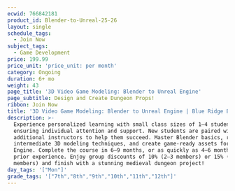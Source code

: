 ```yaml
---
ecwid: 766842181
product_id: Blender-to-Unreal-25-26
layout: single
schedule_tags:
  - Join Now
subject_tags:
  - Game Development
price: 199.99
price_unit: 'price_unit: per month'
category: Ongoing
duration: 6+ mo
weight: 43
page_title: '3D Video Game Modeling: Blender to Unreal Engine'
page_subtitle: Design and Create Dungeon Props!
ribbon: Join Now
title: '3D Video Game Modeling: Blender to Unreal Engine | Blue Ridge Boost'
description: >-
  Experience personalized learning with small class sizes of 1–4 students,
  ensuring individual attention and support. New students are paired with
  additional instructors to help them succeed. Master Blender basics, refine
  intermediate 3D modeling techniques, and create game-ready assets for Unreal
  Engine. Complete the course in 6–9 months, or as quickly as 4–6 months with
  prior experience. Enjoy group discounts of 10% (2–3 members) or 15% (4
  members) and finish with a stunning medieval dungeon project!
day_tags: '["Mon"]'
grade_tags: '["7th","8th","9th","10th","11th","12th"]'
---
```


